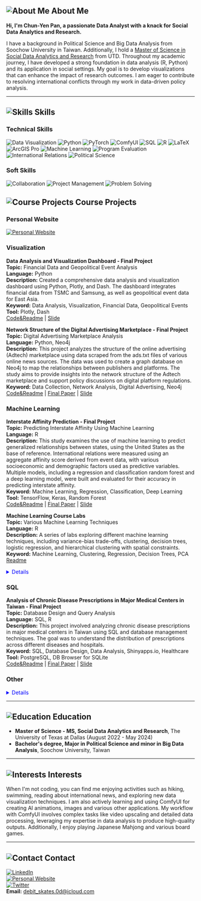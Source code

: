 ## ![About Me](https://via.placeholder.com/15/3498db/000000?text=+) About Me

**Hi, I'm Chun-Yen Pan, a passionate Data Analyst with a knack for Social Data Analytics and Research.**

I have a background in Political Science and Big Data Analysis from Soochow University in Taiwan. Additionally, I hold a [Master of Science in Social Data Analytics and Research](https://www.utdallas.edu/fact-sheets/epps/ms-social-data-analytics-and-research/) from UTD. Throughout my academic journey, I have developed a strong foundation in data analysis (R, Python) and its application in social settings. My goal is to develop visualizations that can enhance the impact of research outcomes. I am eager to contribute to resolving international conflicts through my work in data-driven policy analysis.

---

## ![Skills](https://via.placeholder.com/15/3498db/000000?text=+) Skills

### Technical Skills

![Data Visualization](https://img.shields.io/badge/-Data_Visualization-4CAF50?style=flat-square&logo=tableau&logoColor=white)
![Python](https://img.shields.io/badge/-Python-3776AB?style=flat-square&logo=python&logoColor=white)
![PyTorch](https://img.shields.io/badge/-PyTorch-EE4C2C?style=flat-square&logo=PyTorch&logoColor=white)
![ComfyUI](https://img.shields.io/badge/-ComfyUI-F7DF1E?style=flat-square&logo=ComfyUI&logoColor=black)
![SQL](https://img.shields.io/badge/-SQL-4479A1?style=flat-square&logo=postgresql&logoColor=white)
![R](https://img.shields.io/badge/-R-276DC3?style=flat-square&logo=r&logoColor=white)
![LaTeX](https://img.shields.io/badge/-LaTeX-008080?style=flat-square&logo=latex&logoColor=white)
![ArcGIS Pro](https://img.shields.io/badge/-ArcGIS_Pro-0072C6?style=flat-square&logo=esri&logoColor=white)
![Machine Learning](https://img.shields.io/badge/-Machine_Learning-FF6F61?style=flat-square&logo=python&logoColor=white)
![Program Evaluation](https://img.shields.io/badge/-Program_Evaluation-6A1B9A?style=flat-square)
![International Relations](https://img.shields.io/badge/-International_Relations-2C3E50?style=flat-square)
![Political Science](https://img.shields.io/badge/-Political_Science-8A2BE2?style=flat-square)  

### Soft Skills

![Collaboration](https://img.shields.io/badge/-Collaboration-2ECC71?style=flat-square)
![Project Management](https://img.shields.io/badge/-Project_Management-E74C3C?style=flat-square)
![Problem Solving](https://img.shields.io/badge/-Problem_Solving-3498DB?style=flat-square)


## ![Course Projects](https://via.placeholder.com/15/3498db/000000?text=+) Course Projects

### **Personal Website**
[![Personal Website](https://img.shields.io/badge/-MyWebsite-00A0DC?style=flat-square&logo=internet-explorer&logoColor=white)](https://jimpan0612.github.io)  

### **Visualization** 
**Data Analysis and Visualization Dashboard - Final Project**  
**Topic:** Financial Data and Geopolitical Event Analysis  
**Language:** Python  
**Description:** Created a comprehensive data analysis and visualization dashboard using Python, Plotly, and Dash. The dashboard integrates financial data from TSMC and Samsung, as well as geopolitical event data for East Asia.  
**Keyword:** Data Analysis, Visualization, Financial Data, Geopolitical Events  
**Tool:** Plotly, Dash  
[Code&Readme](https://github.com/Jimpan0612/Python-Programming-EPPS-6317-) | [Slide](https://github.com/Jimpan0612/Python-Programming-EPPS-6317-/blob/main/FinalProject/slides/6317%20Project%20Proposal%20Jim.pdf)


**Network Structure of the Digital Advertising Marketplace - Final Project**  
**Topic:** Digital Advertising Marketplace Analysis  
**Language:** Python, Neo4j  
**Description:** This project analyzes the structure of the online advertising (Adtech) marketplace using data scraped from the ads.txt files of various online news sources. The data was used to create a graph database on Neo4j to map the relationships between publishers and platforms. The study aims to provide insights into the network structure of the Adtech marketplace and support policy discussions on digital platform regulations.  
**Keyword:** Data Collection, Network Analysis, Digital Advertising, Neo4j  
[Code&Readme](https://github.com/Jimpan0612/Data-Collection-and-Production-EPPS-6302-) | [Final Paper](https://github.com/Jimpan0612/Data-Collection-and-Production-EPPS-6302-/blob/main/Admapper_Project_Report.pdf) | [Slide](https://github.com/Jimpan0612/Data-Collection-and-Production-EPPS-6302-/blob/main/Network%20Structure%20of%20the%20Digital%20Advertising%20Marketplace.pdf)


### **Machine Learning**    

**Interstate Affinity Prediction - Final Project**  
**Topic:** Predicting Interstate Affinity Using Machine Learning  
**Language:** R  
**Description:** This study examines the use of machine learning to predict generalized relationships between states, using the United States as the base of reference. International relations were measured using an aggregate affinity score derived from event data, with various socioeconomic and demographic factors used as predictive variables. Multiple models, including a regression and classification random forest and a deep learning model, were built and evaluated for their accuracy in predicting interstate affinity.  
**Keyword:** Machine Learning, Regression, Classification, Deep Learning  
**Tool:** TensorFlow, Keras, Random Forest    
[Code&Readme](https://github.com/Jimpan0612/Knowledge-Mining-EPPS-6323-) | [Final Paper](https://github.com/Jimpan0612/Knowledge-Mining-EPPS-6323-/blob/main/Final%20Paper.pdf) | [Slide](https://github.com/Jimpan0612/Knowledge-Mining-EPPS-6323-/blob/main/Final%20Presentation.pdf)


**Machine Learning Course Labs**  
**Topic:** Various Machine Learning Techniques  
**Language:** R  
**Description:** A series of labs exploring different machine learning techniques, including variance-bias trade-offs, clustering, decision trees, logistic regression, and hierarchical clustering with spatial constraints.  
**Keyword:** Machine Learning, Clustering, Regression, Decision Trees, PCA  
[Readme](https://github.com/Jimpan0612/Machine-Learning-GISC-6323-/blob/main/README.md)


<details>
  <summary style="color:blue;cursor:pointer;">Details</summary>
  <div>
    <strong>Lab 1: Understanding the Variance and Bias Trade-off</strong><br>
    <strong>Description:</strong> In this lab, we explored the trade-offs between variance and bias in predictive modeling. The lab involved working with simulated data to understand how different levels of model complexity impact the variance and bias of the model's predictions.<br>
    <a href="https://github.com/Jimpan0612/Machine-Learning-GISC-6323-/tree/main/lab1/lab1%20homework">Code</a> | <a href="https://github.com/Jimpan0612/Machine-Learning-GISC-6323-/blob/main/lab1/lab1%20homework/Lab01_Jim.pdf">Slide</a><br>
    <br>
    <strong>Lab 2: K-means Clustering and PCA</strong><br>
    <strong>Description:</strong> This lab focused on implementing K-means clustering and Principal Component Analysis (PCA) for dimensionality reduction. The goal was to group similar data points and reduce the dimensionality of the dataset for better visualization and analysis.<br>
    <a href="https://github.com/Jimpan0612/Machine-Learning-GISC-6323-/tree/main/lab2">Code</a> | <a href="https://github.com/Jimpan0612/Machine-Learning-GISC-6323-/blob/main/lab2/Lab02_Jim.pdf">Slide</a><br>
    <br>
    <strong>Lab 3: Decision Trees and Random Forests</strong><br>
    <strong>Description:</strong> This lab explored decision trees and random forests for classification tasks. We implemented these models on a dataset and compared their performance.<br>
    <a href="https://github.com/Jimpan0612/Machine-Learning-GISC-6323-/tree/main/lab3/lab3%20homework">Code</a> | <a href="https://github.com/Jimpan0612/Machine-Learning-GISC-6323-/blob/main/lab3/lab3%20homework/Lab03_Jim.pdf">Slide</a><br>
    <br>
    <strong>Lab 4: Logistic Regression and ROC Analysis</strong><br>
    <strong>Description:</strong> In this lab, we worked on logistic regression for binary classification and performed ROC analysis to evaluate model performance.<br>
    <a href="https://github.com/Jimpan0612/Machine-Learning-GISC-6323-/tree/main/lab4/lab4%20hw">Code</a> | <a href="https://github.com/Jimpan0612/Machine-Learning-GISC-6323-/blob/main/lab4/lab4%20hw/Lab04_Jim.pdf">Slide</a><br>
    <br>
    <strong>Lab 5: Hierarchical Clustering under Spatial Constraints</strong><br>
    <strong>Description:</strong> This lab involved hierarchical clustering with spatial constraints to identify homogeneous regions within Texas based on various features.<br>
    <a href="https://github.com/Jimpan0612/Machine-Learning-GISC-6323-/tree/main/lab5">Code</a> | <a href="https://github.com/Jimpan0612/Machine-Learning-GISC-6323-/blob/main/lab5/Lab05MLSpring2023.pdf">Slide</a>
  </div>
</details>


### **SQL**  
**Analysis of Chronic Disease Prescriptions in Major Medical Centers in Taiwan - Final Project**  
**Topic:** Database Design and Query Analysis  
**Language:** SQL, R    
**Description:** This project involved analyzing chronic disease prescriptions in major medical centers in Taiwan using SQL and database management techniques. The goal was to understand the distribution of prescriptions across different diseases and hospitals.  
**Keyword:** SQL, Database Design, Data Analysis, Shinyapps.io, Healthcare  
**Tool:** PostgreSQL, DB Browser for SQLite    
[Code&Readme](https://github.com/Jimpan0612/Information-Management-EPPS-6354-) | [Final Paper](https://github.com/Jimpan0612/Information-Management-EPPS-6354-/blob/main/Jim_projectreport.pdf) | [Slide](https://github.com/Jimpan0612/Information-Management-EPPS-6354-/blob/main/dashboard_preview.png)

### **Other**  
<details>
  <summary style="color:blue;cursor:pointer;">Details</summary>
  <div>
    <strong>Big Data Analysis - project</strong><br>
    <strong>Topic:</strong> Analysis of African swine fever<br>
    <strong>Language:</strong> R<br>
    <strong>Keyword:</strong> Big Data, Fever<br>
    <strong>Tool:</strong> ggplot2 <br>
    <a href="https://github.com/yourprofile/African-swine-fever-analysis">Code</a>
  </div>
</details>

---

## ![Education](https://via.placeholder.com/15/3498db/000000?text=+) Education

- **Master of Science - MS, Social Data Analytics and Research**, The University of Texas at Dallas (August 2022 - May 2024)
- **Bachelor's degree, Major in Political Science and minor in Big Data Analysis**, Soochow University, Taiwan  

---

## ![Interests](https://via.placeholder.com/15/3498db/000000?text=+) Interests

When I'm not coding, you can find me enjoying activities such as hiking, swimming, reading about international news, and exploring new data visualization techniques. I am also actively learning and using ComfyUI for creating AI animations, images and various other applications. My workflow with ComfyUI involves complex tasks like video upscaling and detailed data processing, leveraging my expertise in data analysis to produce high-quality outputs. Additionally, I enjoy playing Japanese Mahjong and various board games.

---

## ![Contact](https://via.placeholder.com/15/3498db/000000?text=+) Contact

[![LinkedIn](https://img.shields.io/badge/-LinkedIn-0077B5?style=flat-square&logo=linkedin&logoColor=white)](https://www.linkedin.com/in/chun-yen-pan-7867b0318)  
[![Personal Website](https://img.shields.io/badge/-MyWebsite-00A0DC?style=flat-square&logo=internet-explorer&logoColor=white)](https://jimpan0612.github.io)  
[![Twitter](https://img.shields.io/badge/-Twitter-1DA1F2?style=flat-square&logo=twitter&logoColor=white)](https://twitter.com)  
**Email:** debit_skates.0d@icloud.com
